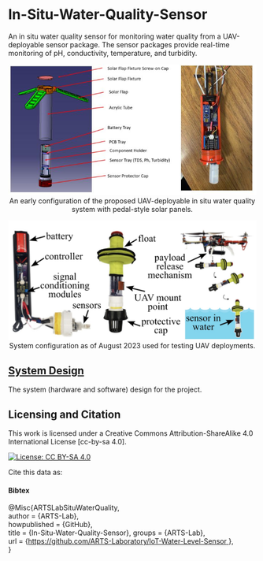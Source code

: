 # In-Situ-Water-Quality-Sensor
An in situ water quality sensor for monitoring water quality from a UAV-deployable sensor package. The sensor packages provide real-time monitoring of pH, conductivity, temperature, and turbidity. 


<p align="center">
<img src="media/in_situ_sensor.JPG" alt="drawing" width="700"/> <br> 
An early configuration of the proposed UAV-deployable in situ water quality system with pedal-style solar panels. 
</p>
<p align="center">
</p>

<p align="center">
<img src="media/in_situ_sensor_Aug_2023.jpg" alt="drawing" width="700"/> <br> 
System configuration as of August 2023 used for testing UAV deployments. 
</p>
<p align="center">
</p>


## [System Design](system_design)
The system (hardware and software) design for the project.



## Licensing and Citation

This work is licensed under a Creative Commons Attribution-ShareAlike 4.0 International License [cc-by-sa 4.0].

[![License: CC BY-SA 4.0](https://img.shields.io/badge/License-CC_BY--SA_4.0-lightgrey.svg)](https://creativecommons.org/licenses/by-sa/4.0/)


Cite this data as: 

#### Bibtex

@Misc{ARTSLabSituWaterQuality,    
  author = {ARTS-Lab},  
  howpublished = {GitHub},  
  title  = {In-Situ-Water-Quality-Sensor},
  groups = {ARTS-Lab},    
  url    = {[https://github.com/ARTS-Laboratory/IoT-Water-Level-Sensor ](https://github.com/ARTS-Laboratory/In-Situ-Water-Quality-Sensor)},   
}























